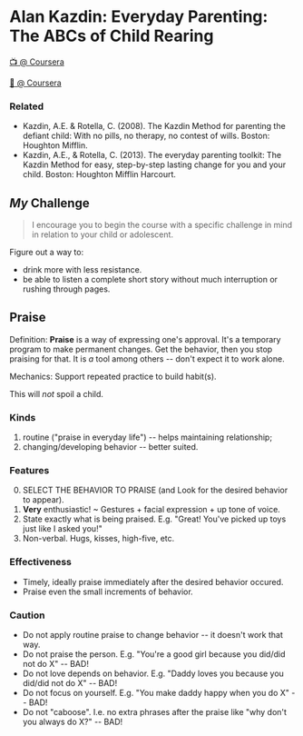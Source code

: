# Alan Kazdin: Everyday Parenting: The ABCs of Child Rearing

[📺 @ Coursera](https://www.coursera.org/learn/everyday-parenting/home/welcome)

[📄 @ Coursera](https://d18ky98rnyall9.cloudfront.net/_1e165f445f6fa2deddbc45928ebe899b_00_All-Techniques.pdf?Expires=1547251200&Signature=dsbUWsdadjfw1a4ncAbcGmqisE9PFqssLr5KGH9i4PNOkSsY6m94XaYiX9G2o9U38TwZBsyrhpwSG0zByINX9ELD5RevtRGGWQ~cBHx-mlbQvFOQjyIsIGa~i-RqlT1xGjKvzX-XR2trW-h10lJLLKFZVtoLFoC3oh3iGVjiNCY_&Key-Pair-Id=APKAJLTNE6QMUY6HBC5A)

### Related

* Kazdin, A.E. & Rotella, C. (2008). The Kazdin Method for parenting the defiant child: With no pills, no therapy, no contest of wills. Boston: Houghton Mifflin.
* Kazdin, A.E., & Rotella, C. (2013). The everyday parenting toolkit: The Kazdin Method for easy, step-by-step lasting change for you and your child. Boston: Houghton Mifflin Harcourt.

## _My_ Challenge

> I encourage you to begin the course with a specific challenge in mind in relation to your child or adolescent.

Figure out a way to:
* drink more with less resistance.
* be able to listen a complete short story without much interruption or rushing through pages.

## Praise

Definition: **Praise** is a way of expressing one's approval. It's a temporary program to make permanent changes. Get the behavior, then you stop praising for that. It is _a_ tool among others -- don't expect it to work alone.

Mechanics: Support repeated practice to build habit(s).

This will _not_ spoil a child.

### Kinds

1. routine ("praise in everyday life") -- helps maintaining relationship;
2. changing/developing behavior -- better suited.

### Features

0. SELECT THE BEHAVIOR TO PRAISE (and Look for the desired behavior to appear).
0. **Very** enthusiastic! ~ Gestures + facial expression + up tone of voice.
0. State exactly what is being praised. E.g. "Great! You've picked up toys just like I asked you!"
0. Non-verbal. Hugs, kisses, high-five, etc.

### Effectiveness

* Timely, ideally praise immediately after the desired behavior occured.
* Praise even the small increments of behavior.

### Caution

* Do not apply routine praise to change behavior -- it doesn't work that way.
* Do not praise the person. E.g. "You're a good girl because you did/did not do X" -- BAD!
* Do not love depends on behavior. E.g. "Daddy loves you because you did/did not do X" -- BAD!
* Do not focus on yourself. E.g. "You make daddy happy when you do X" -- BAD!
* Do not "caboose". I.e. no extra phrases after the praise like "why don't you always do X?" -- BAD! 
